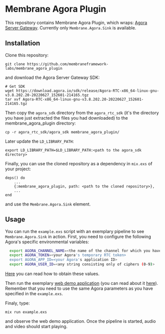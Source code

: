 # Membrane Agora Plugin

This repository contains Membrane Agora Plugin, which wraps:
[Agora Server Gateway](https://docs.agora.io/en/server-gateway/overview/product-overview?platform=linux-cpp).
Currently only `Membrane.Agora.Sink` is available.

## Installation
Clone this repository:
```
git clone https://github.com/membraneframework-labs/membrane_agora_plugin
```
and download the Agora Server Gateway SDK:
```
# Get SDK
wget https://download.agora.io/sdk/release/Agora-RTC-x86_64-linux-gnu-v3.8.202.20-20220627_152601-214165.tgz
tar xvf Agora-RTC-x86_64-linux-gnu-v3.8.202.20-20220627_152601-214165.tgz
```
Then copy the `agora_sdk` directory from the `agora_rtc_sdk` (it's the directory you have just extracted the files you had downloaded)
to the membrane_agora_plugin directory:
```
cp -r agora_rtc_sdk/agora_sdk membrane_agora_plugin/
```

Later update the `LD_LIBRARY_PATH`:
```
export LD_LIBRARY_PATH=$LD_LIBRARY_PATH:<path to the agora_sdk directory>
```

Finally, you can use the cloned repository as a dependency in `mix.exs` of your project:
```
deps() do
    ... 
    {:membrane_agora_plugin, path: <path to the cloned repository>},
    ...
end
```
and use the `Membrane.Agora.Sink` element.

## Usage
You can run the `example.exs` script with an exemplary pipeline to see `Membrane.Agora.Sink` in action.
First, you need to configure the following Agora's specific environmental variables:
```bash
  export AGORA_CHANNEL_NAME=<the name of the channel for which you have generated the temporary RTC token>
  export AGORA_TOKEN=<your Agora's temporary RTC token>
  export AGORA_APP_ID=<your Agora's application ID>
  export AGORA_USER_ID=<any string consisting only of ciphers (0-9)>
```
[Here](https://docs.agora.io/en/server-gateway/reference/manage-agora-account?platform=linux-cpp) you can read how to obtain these values.

Then run the exemplary [web demo application](https://webdemo.agora.io/basicVideoCall/index.html) (you can read about it [here](https://docs.agora.io/en/server-gateway/get-started/integrate-sdk?platform=linux-cpp#use-the-client-to-receive-streams-sent-from-the-server)).
Remember that you need to use the same Agora parameters as you have specified in the `example.exs`.

Finaly, type:
```
mix run example.exs
```
and observe the web demo application.
Once the pipeline is started, audio and video should start playing.